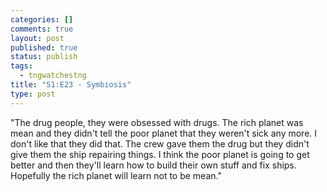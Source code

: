 ```yaml
--- 
categories: []
comments: true
layout: post
published: true
status: publish
tags: 
  - tngwatchestng
title: "S1:E23 - Symbiosis"
type: post
---
```

"The drug people, they were obsessed with drugs. The rich planet was mean and they didn't tell the poor planet that they weren't sick any more. I don't like that they did that. The crew gave them the drug but they didn't give them the ship repairing things. I think the poor planet is going to get better and then they'll learn how to build their own stuff and fix ships. Hopefully the rich planet will learn not to be mean."
